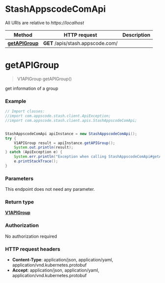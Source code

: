 # StashAppscodeComApi

All URIs are relative to *https://localhost*

Method | HTTP request | Description
------------- | ------------- | -------------
[**getAPIGroup**](StashAppscodeComApi.md#getAPIGroup) | **GET** /apis/stash.appscode.com/ | 


<a name="getAPIGroup"></a>
# **getAPIGroup**
> V1APIGroup getAPIGroup()



get information of a group

### Example
```java
// Import classes:
//import com.appscode.stash.client.ApiException;
//import com.appscode.stash.client.apis.StashAppscodeComApi;


StashAppscodeComApi apiInstance = new StashAppscodeComApi();
try {
    V1APIGroup result = apiInstance.getAPIGroup();
    System.out.println(result);
} catch (ApiException e) {
    System.err.println("Exception when calling StashAppscodeComApi#getAPIGroup");
    e.printStackTrace();
}
```

### Parameters
This endpoint does not need any parameter.

### Return type

[**V1APIGroup**](V1APIGroup.md)

### Authorization

No authorization required

### HTTP request headers

 - **Content-Type**: application/json, application/yaml, application/vnd.kubernetes.protobuf
 - **Accept**: application/json, application/yaml, application/vnd.kubernetes.protobuf

